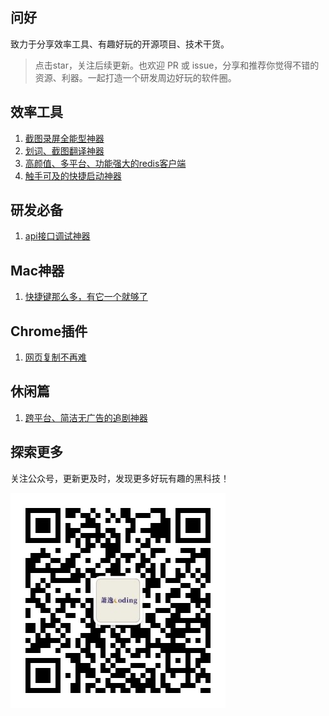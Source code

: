 ## 问好

致力于分享效率工具、有趣好玩的开源项目、技术干货。

> 点击star，关注后续更新。也欢迎 PR 或 issue，分享和推荐你觉得不错的资源、利器。一起打造一个研发周边好玩的软件圈。

## 效率工具 

1. [截图录屏全能型神器](https://mp.weixin.qq.com/s/iac1CiS_XvCrI5D18JpNqQ)
2. [划词、截图翻译神器](https://mp.weixin.qq.com/s/NM25iK5oDT0bIgASNwk7Fg)
3. [高颜值、多平台、功能强大的redis客户端](https://mp.weixin.qq.com/s/shlC0nVbUW7LYDljPJX_dA)
4. [触手可及的快捷启动神器](https://mp.weixin.qq.com/s?__biz=MzkyMDMzMTE0NQ==&mid=2247483936&idx=1&sn=c796f95d6880b247497b15905a380c3e&chksm=c19534c6f6e2bdd019d8a91e8828327b099b85472f3f28eda6b73cd003ee763cf0ea63c4a49f#rd)

## 研发必备

1. [api接口调试神器](https://mp.weixin.qq.com/s?__biz=MzkyMDMzMTE0NQ==&mid=2247483872&idx=1&sn=17e523b0f9e7065896b66dcce662d208&chksm=c1953706f6e2be104be8d6b116d19f8c75302c46783ea58f29b782a16964844da27ca16917db#rd)

## Mac神器 

1. [快捷键那么多，有它一个就够了](https://mp.weixin.qq.com/s/7bAWDsx4WKYbtXQeKdrG6g)

## Chrome插件

1. [网页复制不再难](https://mp.weixin.qq.com/s/97xfw8uZPxLLuNaqaNy3mw)

## 休闲篇

1. [跨平台、简洁无广告的追剧神器](https://mp.weixin.qq.com/s?__biz=MzkyMDMzMTE0NQ==&mid=2247483923&idx=1&sn=3f82af7e1cf4980232293f84e91482b5&chksm=c19534f5f6e2bde3d1d5393f16f74e1f6bd1dbeb35f6483a16b347f984cf7cc9025b9d15ddb5#rd)

## 探索更多

关注公众号，更新更及时，发现更多好玩有趣的黑科技！ 

![image-20220322174342630](./img/follow_me.png)